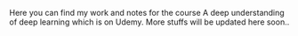 Here you can find my work and notes for the course A deep understanding of deep learning which is on Udemy. More stuffs will be updated here soon..
